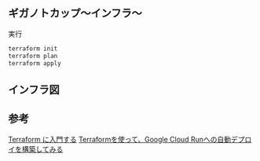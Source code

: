 ## ギガノトカップ〜インフラ〜

実行
```bash     
terraform init
terraform plan
terraform apply
```

## インフラ図

## 参考
[Terraform に入門する](https://zenn.dev/oyasumipants/articles/6f8c03380d7171)
[Terraformを使って、Google Cloud Runへの自動デプロイを構築してみる](https://zenn.dev/kakuhito/articles/ceee59ae95c8df)
